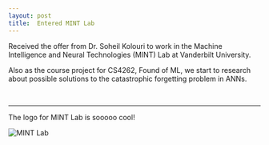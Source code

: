 ```yaml
---
layout: post
title:  Entered MINT Lab
---
```


Received the offer from Dr. Soheil Kolouri to work in the Machine Intelligence and Neural Technologies (MINT) Lab at Vanderbilt University.

Also as the course project for CS4262, Found of ML, we start to research about possible solutions to the catastrophic forgetting problem in ANNs.

<br>
<hr>

The logo for MINT Lab is sooooo cool!

![MINT Lab]({{site.baseurl}}/assets/images/MINT_Lab.png)
